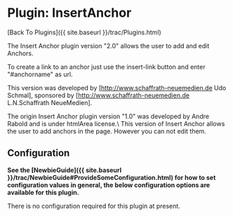 # Plugin: InsertAnchor

[Back To Plugins]({{ site.baseurl }}/trac/Plugins.html)

The Insert Anchor plugin version "2.0" allows the user to add and edit Anchors.

To create a link to an anchor just use the insert-link button and enter "#anchorname" as url.

This version was developed by [http://www.schaffrath-neuemedien.de Udo Schmal], sponsored by [http://www.schaffrath-neuemedien.de L.N.Schaffrath NeueMedien].

The origin Insert Anchor plugin version "1.0" was developed by Andre Rabold and is under htmlArea license.\\
This version of Insert Anchor allows the user to add anchors in the page. However you can not edit them.


## Configuration

**See the [NewbieGuide]({{ site.baseurl }}/trac/NewbieGuide#ProvideSomeConfiguration.html) for how to set configuration values in general, the below configuration options are available for this plugin.**

There is no configuration required for this plugin at present.

